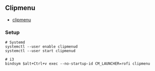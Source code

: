 ## Clipmenu

- [clipmenu](https://github.com/cdown/clipmenu)

### Setup

    # Systemd
    systemctl --user enable clipmenud
    systemctl --user start clipmenud

    # i3
    bindsym $alt+Ctrl+v exec --no-startup-id CM_LAUNCHER=rofi clipmenu